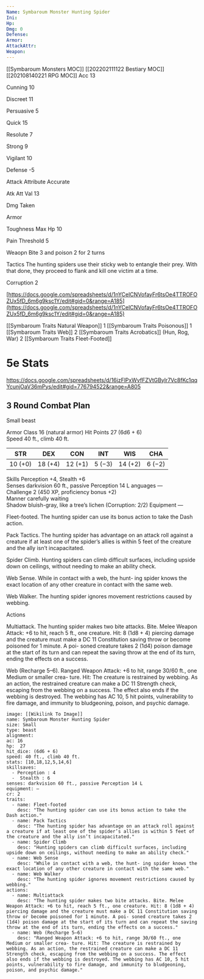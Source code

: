 ```yaml
---
Name: Symbaroum Monster Hunting Spider
Ini: 
Hp: 
Dmg: 0
Defense: 
Armor: 
AttackAttr: 
Weapon: 
---
```

[[Symbaroum Monsters MOC]]
[[202202111122 Bestiary MOC]]
[[202108140221 RPG MOC]]
Acc 13

Cunning 10

Discreet 11

Persuasive 5

Quick 15

Resolute 7

Strong 9

Vigilant 10

Defense -5

Attack Attribute Accurate

Atk Att Val 13

Dmg Taken

Armor

Toughness Max Hp 10

Pain Threshold 5

Weaopn Bite 3 and poison 2 for 2 turns

Tactics The hunting spiders use their sticky web to entangle their prey. With that done, they proceed to flank and kill one victim at a time.

Corruption 2

[https://docs.google.com/spreadsheets/d/1nYCeICNVofayFr6tsOe4TTROFOZUx5fD_6m6g9ksc1Y/edit#gid=0&range=A185](https://docs.google.com/spreadsheets/d/1nYCeICNVofayFr6tsOe4TTROFOZUx5fD_6m6g9ksc1Y/edit#gid=0&range=A185)

[[Symbaroum Traits Natural Weapon]] 1
[[Symbaroum Traits Poisonous]] 1
[[Symbaroum Traits Web]] 2
[[Symbaroum Traits Acrobatics]] (Hun, Rog, War) 2
[[Symbaroum Traits Fleet-Footed]]

# 5e Stats 
https://docs.google.com/spreadsheets/d/16jzFlPxWvfFZVtGBylr7Vc8fKc1qqYcunjOaV36mPys/edit#gid=776794522&range=A805
## 3 Round Combat Plan

 

Small beast

 

Armor Class 16 (natural armor) 
Hit Points 27 (6d6 + 6)  
Speed 40 ft., climb 40 ft.

 

| STR     | DEX     | CON     | INT    | WIS     | CHA    |
| ------- | ------- | ------- | ------ | ------- | ------ |
| 10 (+0) | 18 (+4) | 12 (+1) | 5 (−3) | 14 (+2) | 6 (−2) |

 

Skills Perception +4, Stealth +6  
Senses darkvision 60 ft., passive Perception 14 L
anguages —  
Challenge 2 (450 XP, proficiency bonus +2)  
Manner carefully waiting  
Shadow bluish-gray, like a tree’s lichen (Corruption: 2/2) 
Equipment —

 

Fleet-footed. The hunting spider can use its bonus action to take the Dash action.

Pack Tactics. The hunting spider has advantage on an attack roll against a creature if at least one of the spider’s allies is within 5 feet of the creature and the ally isn’t incapacitated.

Spider Climb. Hunting spiders can climb difficult surfaces, including upside down on ceilings, without needing to make an ability check.

Web Sense. While in contact with a web, the hunt- ing spider knows the exact location of any other creature in contact with the same web.

Web Walker. The hunting spider ignores movement restrictions caused by webbing.

Actions

Multiattack. The hunting spider makes two bite attacks. Bite. Melee Weapon Attack: +6 to hit, reach 5 ft., one creature. Hit: 8 (1d8 + 4) piercing damage and the creature must make a DC 11 Constitution saving throw or become poisoned for 1 minute. A poi- soned creature takes 2 (1d4) poison damage at the start of its turn and can repeat the saving throw at the end of its turn, ending the effects on a success.

Web (Recharge 5–6). Ranged Weapon Attack: +6 to hit, range 30/60 ft., one Medium or smaller crea- ture. Hit: The creature is restrained by webbing. As an action, the restrained creature can make a DC 11 Strength check, escaping from the webbing on a success. The effect also ends if the webbing is destroyed. The webbing has AC 10, 5 hit points, vulnerability to fire damage, and immunity to bludgeoning, poison, and psychic damage.


```statblock
image: [[Wikilink To Image]]
name: Symbaroum Monster Hunting Spider
size: Small
type: beast
alignment:
ac: 16
hp:  27
hit_dice: (6d6 + 6)
speed: 40 ft., climb 40 ft.
stats: [10,18,12,5,14,6]
skillsaves:
  - Perception : 4
  -  Stealth : 6
senses: darkvision 60 ft., passive Perception 14 L
equipment: —
cr: 2
traits:
  - name: Fleet-footed
    desc: "The hunting spider can use its bonus action to take the Dash action."
  - name: Pack Tactics
    desc: "The hunting spider has advantage on an attack roll against a creature if at least one of the spider’s allies is within 5 feet of the creature and the ally isn’t incapacitated."
  - name: Spider Climb
    desc: "Hunting spiders can climb difficult surfaces, including upside down on ceilings, without needing to make an ability check."
  - name: Web Sense
    desc: "While in contact with a web, the hunt- ing spider knows the exact location of any other creature in contact with the same web."
  - name: Web Walker
    desc: "The hunting spider ignores movement restrictions caused by webbing."
actions:
  - name: Multiattack
    desc: "The hunting spider makes two bite attacks. Bite. Melee Weapon Attack: +6 to hit, reach 5 ft., one creature. Hit: 8 (1d8 + 4) piercing damage and the creature must make a DC 11 Constitution saving throw or become poisoned for 1 minute. A poi- soned creature takes 2 (1d4) poison damage at the start of its turn and can repeat the saving throw at the end of its turn, ending the effects on a success."
  - name: Web (Recharge 5–6)
    desc: "Ranged Weapon Attack: +6 to hit, range 30/60 ft., one Medium or smaller crea- ture. Hit: The creature is restrained by webbing. As an action, the restrained creature can make a DC 11 Strength check, escaping from the webbing on a success. The effect also ends if the webbing is destroyed. The webbing has AC 10, 5 hit points, vulnerability to fire damage, and immunity to bludgeoning, poison, and psychic damage."
```